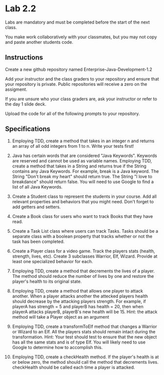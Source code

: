 # Lab 2.2
Labs are mandatory and must be completed before the start of the next class.

You make work collaboratively with your classmates, but you may not copy and paste another students code.

## Instructions
Create a new github repository named Enterprise-Java-Development-1.2

Add your instructor and the class graders to your repository and ensure that your repository is private. Public repositories will receive a zero on the assigment.

If you are unsure who your class graders are, ask your instructor or refer to the day 1 slide deck.

Upload the code for all of the following prompts to your repository.

## Specifications
1. Employing TDD, create a method that takes in an integer n and returns an array of all odd integers from 1 to n. Write your tests first!

2. Java has certain words that are considered "Java Keywords". Keywords are reserved and cannot be used as variable names. Employing TDD, create a method that takes in a String and returns true if the String contains any Java Keywords. For example, break is a Java keyword. The String "Don't break my heart" should return true. The String "I love to breakdance" should return false. You will need to use Google to find a list of all Java Keywords.

3. Create a Student class to represent the students in your course. Add all relevant properties and behaviors that you might need. Don't forget to add getters and setters.

4. Create a Book class for users who want to track Books that they have read.

5. Create a Task List class where users can track Tasks. Tasks should be a separate class with a boolean property that tracks whether or not the task has been completed.

6. Create a Player class for a video game. Track the players stats (health, strength, lives, etc). Create 3 subclasses Warrior, Elf, Wizard. Provide at least one specialized behavior for each.

7. Employing TDD, create a method that decrements the lives of a player. The method should reduce the number of lives by one and restore the player's health to its original state.

8. Employing TDD, create a method that allows one player to attack another. When a player attacks another the attecked players health should decrease by the attacking players strength. For example, if playerA has strength = 5 and playerB has health = 20, then when playerA attacks playerB, playerB's new health will be 15. Hint: the attack method will take a Player object as an argument

9. Employing TDD, create a transformToElf method that changes a Warrior or Wizard to an Elf. All the players stats should remain intact during the transformation. Hint: Your test should test to ensure that the new object has all the same stats and is of type Elf. You will likely need to use Google to determine how to accomplish this.

10. Employing TDD, create a checkHealth method. If the player's health is at or below zero, the method should call the method that decrements lives. checkHealth should be called each time a player is attacked.
